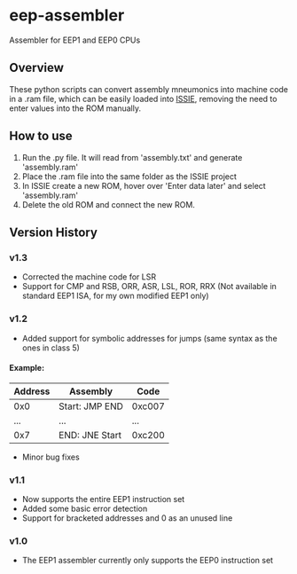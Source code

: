 # eep-assembler
Assembler for EEP1 and EEP0 CPUs

## Overview
These python scripts can convert assembly mneumonics into machine code in a .ram file, which can be easily loaded into [ISSIE](https://github.com/tomcl/issie), removing the need to enter values into the ROM manually.

## How to use
1. Run the .py file. It will read from 'assembly.txt' and generate 'assembly.ram'
2. Place the .ram file into the same folder as the ISSIE project
3. In ISSIE create a new ROM, hover over 'Enter data later' and select 'assembly.ram'
4. Delete the old ROM and connect the new ROM.

## Version History

### v1.3
* Corrected the machine code for LSR
* Support for CMP and RSB, ORR, ASR, LSL, ROR, RRX (Not available in standard EEP1 ISA, for my own modified EEP1 only)

### v1.2
* Added support for symbolic addresses for jumps (same syntax as the ones in class 5)
#### Example:
| Address | Assembly       | Code   |
| ------- | -------------- | ------ |
| 0x0     | Start: JMP END | 0xc007 |
| ...     | ...            |  ...   |
| 0x7     | END: JNE Start | 0xc200 |
* Minor bug fixes


### v1.1
* Now supports the entire EEP1 instruction set
* Added some basic error detection
* Support for bracketed addresses and 0 as an unused line
### v1.0
* The EEP1 assembler currently only supports the EEP0 instruction set
